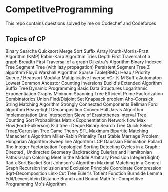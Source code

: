 # CompetitveProgramming
This repo contains questions solved by me on Codechef and Codeforces

## Topics of CP

Binary Searcha
Quicksort
Merge Sort
Suffix Array
Knuth-Morris-Pratt Algorithm (KMP)
Rabin-Karp Algorithm
Tries
Depth First Traversal of a graph
Breadth First Traversal of a graph
Dijkstra's Algorithm
Binary Indexed Tree
Segment Tree (with lazy propagation)
Persistent Segment Tree
Z algorithm
Floyd Warshall Algorithm
Sparse Table(RMQ)
Heap / Priority Queue / Heapsort
Modular Multiplicative Inverse
nCr % M
Suffix Automaton
Lowest Common Ancestor
Counting Inversions
Euclid's Extended Algorithm
Suffix Tree
Dynamic Programming
Basic Data Structures
Logarithmic Exponentiation
Graphs
Minimum Spanning Tree
Efficient Prime Factorization
Combinatorics
Union Find/Disjoint Set
Knapsack problem
Aho-Corasick String Matching Algorithm
Strongly Connected Components
Bellman Ford algorithm
Heavy-light Decomposition
Convex Hull
Jarvis Algorithm Implementation
Line Intersection
Sieve of Erastothenes
Interval Tree
Counting Sort
Probabilities
Matrix Exponentiation
Network flow
Max Flow(Ford-Fulkerson)
K-d tree :
Deque
Binary Search Tree
Quick Select
Treap/Cartesian Tree
Game Theory
STL
Maximum Bipartite Matching
Manacher's Algorithm
Miller-Rabin Primality Test
Stable Marriage Problem
Hungarian Algorithm
Sweep line Algorithm
LCP
Gaussian Elimination
Pollard Rho Integer Factorization
Topological Sorting
Detecting Cycles in a Graph : Directed , Undirected
Geometry
Backtracking
Eulerian and Hamiltonian Paths
Graph Coloring
Meet in the Middle
Arbitrary Precision Integer(BigInt)
Radix Sort
Bucket Sort
Johnson's Algorithm
Maximal Matching in a General Graph
Recursion
Inclusion and Exclusion Principle
Coordinate Compression
Sqrt-Decomposition
Link-Cut Tree
Euler's Totient Function
Burnside Lemma
Edit/Levenshtein Distance
Branch and Bound
Math for Competitive Programming
Mo's Algorithm


